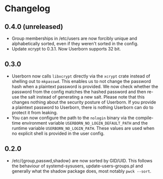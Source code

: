 # Changelog

## 0.4.0 (unreleased)

- Group memberships in /etc/users are now forcibly unique and alphabetically
  sorted, even if they weren't sorted in the config.
- Update xcrypt to 0.3.1. Now Userborn supports 32 bit.

## 0.3.0

- Userborn now calls `libxcrypt` directly via the `xcrypt` crate instead of
  shelling out to `mkpasswd`. This enables us to not change the password hash
  when a plaintext password is provided. We now check whether the password from
  the config matches the hashed password and then re-use the salt instead of
  generating a new salt. Please note that this changes nothing about the
  security posture of Userborn. If you provide a plaintext password to
  Userborn, there is nothing Userborn can do to protect it from leaking.
- You can now configure the path to the `nologin` binary via the compile-time
  environment variable `USERBORN_NO_LOGIN_DEFAULT_PATH` and the runtime
  variable `USERBORN_NO_LOGIN_PATH`. These values are used when no explicit
  shell is provided in the user config.

## 0.2.0

- /etc/{group,passwd,shadow} are now sorted by GID/UID. This follows the
  behaviour of systemd-sysusers, update-users-groups.pl and generally what the
  shadow package does, most notably `pwck --sort`.
